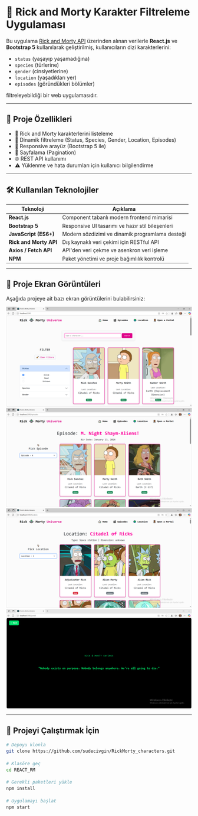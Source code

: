 # 🧪 Rick and Morty Karakter Filtreleme Uygulaması

Bu uygulama [Rick and Morty API](https://rickandmortyapi.com/) üzerinden alınan verilerle **React.js** ve **Bootstrap 5** kullanılarak geliştirilmiş, kullanıcıların dizi karakterlerini:

- `status` (yaşayıp yaşamadığına)  
- `species` (türlerine)  
- `gender` (cinsiyetlerine)  
- `location` (yaşadıkları yer)  
- `episodes` (göründükleri bölümler)

filtreleyebildiği bir web uygulamasıdır.

---

## 🚀 Proje Özellikleri

- 👤 Rick and Morty karakterlerini listeleme  
- 🔎 Dinamik filtreleme (Status, Species, Gender, Location, Episodes)  
- 📲 Responsive arayüz (Bootstrap 5 ile)  
- 🔄 Sayfalama (Pagination)  
- 🌐 REST API kullanımı  
- ⚠️ Yüklenme ve hata durumları için kullanıcı bilgilendirme  

---

## 🛠️ Kullanılan Teknolojiler

| Teknoloji             | Açıklama                                           |
|-----------------------|----------------------------------------------------|
| **React.js**          | Component tabanlı modern frontend mimarisi         |
| **Bootstrap 5**       | Responsive UI tasarımı ve hazır stil bileşenleri   |
| **JavaScript (ES6+)** | Modern sözdizimi ve dinamik programlama desteği    |
| **Rick and Morty API**| Dış kaynaklı veri çekimi için RESTful API          |
| **Axios / Fetch API** | API'den veri çekme ve asenkron veri işleme         |
| **NPM**               | Paket yönetimi ve proje bağımlılık kontrolü        |

---

## 📸 Proje Ekran Görüntüleri

Aşağıda projeye ait bazı ekran görüntülerini bulabilirsiniz:

![Görsel 1](public/1.PNG)
![Görsel 2](public/2.PNG)
![Görsel 3](public/3.PNG)
![Görsel 4](public/4.PNG)

---

## 🔧 Projeyi Çalıştırmak İçin

```bash
# Depoyu klonla
git clone https://github.com/sudecivgin/RickMorty_characters.git

# Klasöre geç
cd REACT_RM

# Gerekli paketleri yükle
npm install

# Uygulamayı başlat
npm start
